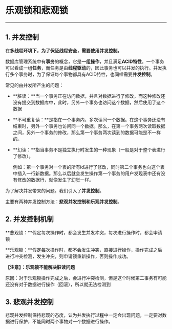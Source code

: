 # 乐观锁和悲观锁

---------------------

## 1. 并发控制

在**多线程环境下，为了保证线程安全，需要使用并发控制。**

数据库管理系统中有**事务**的概念，它是**一组操作**，并且满足**ACID特性**。一个事务可以看成一组**任务**，而任务是由**线程驱动**的，因此事务也可以并发的执行。并发执行多个事务时，为了保证每个事物都具有ACID特性，也同样需要**并发控制**。

常见的由并发所产生的问题：

- **脏读：**当一个事务正在访问数据，并且对数据进行了修改，而这种修改还没有提交到数据库中，此时，另外一个事务也访问这个数据，然后使用了这个数据

- **不可重复读：**是指在一个事务内，多次读同一个数据。在这个事务还没有结束时，另外一个事务也访问同一个数据。那么，在第一个事务两次读取数据之间，另外一个事务的修改，那么第一个事务两次读到的数据可能是不一样的。

- **幻读：**指当事务不是独立执行时发生的一种现象（一般是对于整个表进行了修改）。

  例如：第一个事务对一个表的所有id进行了修改，同时第二个事务也向这个表中插入一行新数据。那么以后就会发生操作第一个事务的用户发现表中还有没有修改的数据行，就像发生了幻觉一样。

为了解决并发带来的问题。我们引入了**并发控制**。

主要有两种并发控制方法：**悲观并发控制和乐观并发控制**。

## 2. 并发控制机制

**悲观锁：**假定每次操作时，都会发生并发冲突，每次进行操作时，都会申请锁

**乐观锁：**假定每次操作时，都不会发生冲突，直接进行操作，操作完成之后进行冲突检测，发生冲突，则申请锁重新操作，否则操作成功。

**【注意】：乐观锁不能解决脏读问题**

原因：对于乐观锁操作完成之后，会进行冲突检测，但是这个时候第二事务有可能还没有对于数据进行操作（回滚），所以就无法检测到

## 3. 悲观并发控制

悲观并发控制保持悲观的态度，认为并发执行过程中一定会出现问题，一定要对数据进行保护，不能同时两个事物对一个数据进行操作。